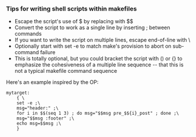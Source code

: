 ### Tips for writing shell scripts within makefiles

-   Escape the script's use of $ by replacing with $$
-   Convert the script to work as a single line by inserting ; between commands
-   If you want to write the script on multiple lines, escape end-of-line with \
-   Optionally start with set -e to match make's provision to abort on sub-command failure
-   This is totally optional, but you could bracket the script with () or {} to emphasize the cohesiveness of a multiple line sequence -- that this is not a typical makefile command sequence

Here's an example inspired by the OP:
```
mytarget:
    { \
    set -e ;\
    msg="header:" ;\
    for i in $$(seq 1 3) ; do msg="$$msg pre_$${i}_post" ; done ;\
    msg="$$msg :footer" ;\
    echo msg=$$msg ;\
    }
```
